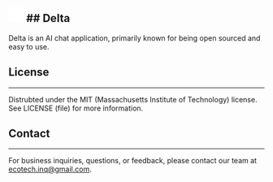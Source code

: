 <img src="Assets/Delta.png" alt="Delta Logo" width="30" height="30"> ## Delta
---
Delta is an AI chat application, primarily known for being open sourced and easy to use.

## License
---
Distrubted under the MIT (Massachusetts Institute of Technology) license.
See LICENSE (file) for more information.

## Contact
---
For business inquiries, questions, or feedback, please contact our team at ecotech.inq@gmail.com.
